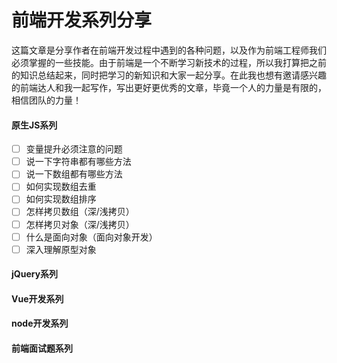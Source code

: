 # 前端开发系列分享
这篇文章是分享作者在前端开发过程中遇到的各种问题，以及作为前端工程师我们必须掌握的一些技能。由于前端是一个不断学习新技术的过程，所以我打算把之前的知识总结起来，同时把学习的新知识和大家一起分享。在此我也想有邀请感兴趣的前端达人和我一起写作，写出更好更优秀的文章，毕竟一个人的力量是有限的，相信团队的力量！

#### 原生JS系列
* [ ] 变量提升必须注意的问题
* [ ] 说一下字符串都有哪些方法
* [ ] 说一下数组都有哪些方法
* [ ] 如何实现数组去重
* [ ] 如何实现数组排序
* [ ] 怎样拷贝数组（深/浅拷贝）
* [ ] 怎样拷贝对象（深/浅拷贝）
* [ ] 什么是面向对象（面向对象开发）
* [ ] 深入理解原型对象

#### jQuery系列
#### Vue开发系列
#### node开发系列
#### 前端面试题系列

